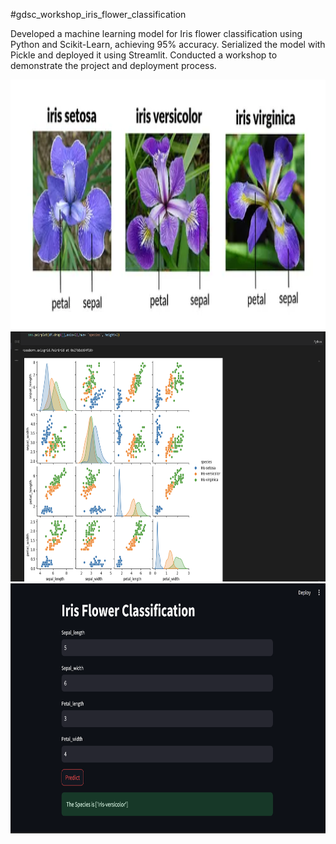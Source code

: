 #gdsc_workshop_iris_flower_classification

Developed a machine learning model for Iris flower classification using Python and Scikit-Learn, achieving 95% accuracy. Serialized the model with Pickle and deployed it using Streamlit. Conducted a workshop to demonstrate the project and deployment process.

<img src="1_nfK3vGZkTa4GrO7yWpcS-Q.webp" alt="Image description" width="600" height="400">
<img src="1.png" alt="Image description" width="600" height="400">
<img src="2.png" alt="Image description" width="600" height="400">

